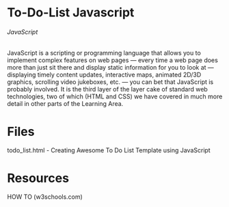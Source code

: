 # To-Do-List Javascript

###### JavaScript ######

JavaScript is a scripting or programming language that allows you to implement complex features on web pages — every 
time a web page does more than just sit there and display static information for you to look at — displaying timely content updates, interactive maps,
animated 2D/3D graphics, scrolling video jukeboxes, etc. — you can bet that JavaScript is probably involved. It is the third layer of the layer 
cake of standard web technologies, two of which (HTML and CSS) we have covered in much more detail in other parts of the Learning Area.

# Files
todo_list.html - Creating Awesome To Do List Template using JavaScript

# Resources
HOW TO (w3schools.com)
